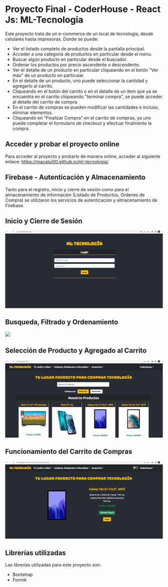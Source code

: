 # Proyecto Final - CoderHouse - React Js: ML-Tecnologia

Este proyecto trata de un e-commerce de un local de tecnología, desde celulares hasta impresoras. Donde se puede:
- Ver el listado completo de productos desde la pantalla principal.
- Acceder a una categoria de productos en particular desde el menu.
- Buscar algún producto en particular desde el buscador.
- Ordenar los productos por precio ascendente o descendente.
- Ver el detalle de un producto en particular cliqueando en el botón "Ver más" de un producto en particular.
- En el detalle de un producto, uno puede seleccionar la cantidad y agregarlo al carrito.
- Cliqueando en el botón del carrito o en el detalle de un item que ya se encuentra en el carrito cliqueando "terminar compra", se puede acceder al detalle del carrito de compra.
- En el carrito de compras se pueden modificar las cantidades e incluso, eliminar elementos.
- Cliqueando en "Finalizar Compra" en el carrito de compras, ya uno puede completar el formulario de checkout y efectuar finalmente la compra.

## Acceder y probar el proyecto online
Para acceder al proyecto y probarlo de manera online, acceder al siguiente enlace:
https://macalui00.github.io/ml-tecnologia/

## Firebase - Autenticación y Almacenamiento
Tanto para el registro, inicio y cierre de sesión como para el almacenamiento de información (Listado de Productos, Ordenes de Compra) se utilizaron los servicios de autenticación y almacenamiento de Firebase.

## Inicio y Cierre de Sesión
![](public/LOGIN-LOGOUT.gif)

## Busqueda, Filtrado y Ordenamiento
![](public/BUSQUEDA-FILTRADO-ORDENAMIENTO.gif)

## Selección de Producto y Agregado al Carrito
![](public/SELECCION-PRODUCTO.gif)

## Funcionamiento del Carrito de Compras
![](public/FUNCIONAMIENTO-CARRITO.gif)

## Librerías utilizadas

Las librerías utilizadas para este proyecto son: 
- Bootstrap
- Formik

